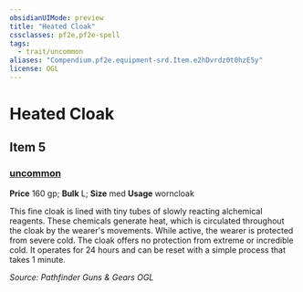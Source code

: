 ```yaml
---
obsidianUIMode: preview
title: "Heated Cloak"
cssclasses: pf2e,pf2e-spell
tags:
  - trait/uncommon
aliases: "Compendium.pf2e.equipment-srd.Item.e2hDvrdz0t0hzE5y"
license: OGL
---
```

# Heated Cloak
## Item 5
### [uncommon](uncommon.md "Uncommon Rarity Trait")


**Price** 160 gp; 
**Bulk** L; **Size** med
**Usage** worncloak

This fine cloak is lined with tiny tubes of slowly reacting alchemical reagents. These chemicals generate heat, which is circulated throughout the cloak by the wearer's movements. While active, the wearer is protected from severe cold. The cloak offers no protection from extreme or incredible cold. It operates for 24 hours and can be reset with a simple process that takes 1 minute.

*Source: Pathfinder Guns & Gears*
*OGL*